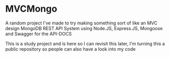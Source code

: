 # MVCMongo

A random project I've made to try making something sort of like an MVC design MongoDB REST API System using Node.JS, Express.JS, Mongoose and Swagger for the API-DOCS

This is a study project and is here so I can revisit this later, I'm turning this a public repository so people can also have a look into my code
